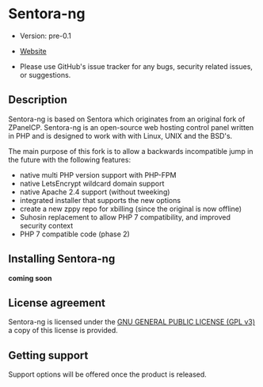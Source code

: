 # Sentora-ng

* Version: pre-0.1


* [Website](http://noSiteYet/)
* Please use GitHub's issue tracker for any bugs, security related issues, or suggestions.

## Description

Sentora-ng is based on Sentora which originates from an original fork of ZPanelCP. Sentora-ng is an open-source web hosting control panel written in PHP and is designed to work with with Linux, UNIX and the BSD's.

The main purpose of this fork is to allow a backwards incompatible jump in the future with the following features:

- native multi PHP version support with PHP-FPM
- native LetsEncrypt wildcard domain support
- native Apache 2.4 support (without tweeking)
- integrated installer that supports the new options
- create a new zppy repo for xbilling (since the original is now offline)
- Suhosin replacement to allow PHP 7 compatibility, and improved security context
- PHP 7 compatible code (phase 2)

## Installing Sentora-ng

**coming soon**

## License agreement

Sentora-ng is licensed under the [GNU GENERAL PUBLIC LICENSE (GPL v3)](LICENSE.md) a copy of this license is provided.

## Getting support

Support options will be offered once the product is released.
